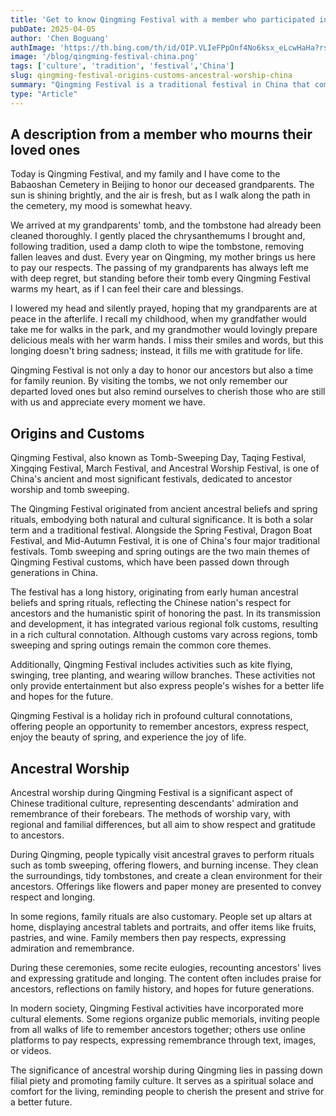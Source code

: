 ```yaml
---
title: 'Get to know Qingming Festival with a member who participated in the ceremony in China'
pubDate: 2025-04-05
author: 'Chen Boguang'
authImage: 'https://th.bing.com/th/id/OIP.VLIeFPpOnf4No6ksx_eLcwHaHa?rs=1&pid=ImgDetMain'
image: '/blog/qingming-festival-china.png'
tags: ['culture', 'tradition', 'festival','China']
slug: qingming-festival-origins-customs-ancestral-worship-china
summary: "Qingming Festival is a traditional festival in China that commemorates ancestors and welcomes the arrival of spring. Listening to the self narration of the members who held the memorial ceremony, and exploring the origin, customs, and significance of this deeply rooted cultural event."
type: "Article"
---
```


## A description from a member who mourns their loved ones

Today is Qingming Festival, and my family and I have come to the Babaoshan Cemetery in Beijing to honor our deceased grandparents. The sun is shining brightly, and the air is fresh, but as I walk along the path in the cemetery, my mood is somewhat heavy.

We arrived at my grandparents' tomb, and the tombstone had already been cleaned thoroughly. I gently placed the chrysanthemums I brought and, following tradition, used a damp cloth to wipe the tombstone, removing fallen leaves and dust. Every year on Qingming, my mother brings us here to pay our respects. The passing of my grandparents has always left me with deep regret, but standing before their tomb every Qingming Festival warms my heart, as if I can feel their care and blessings.

I lowered my head and silently prayed, hoping that my grandparents are at peace in the afterlife. I recall my childhood, when my grandfather would take me for walks in the park, and my grandmother would lovingly prepare delicious meals with her warm hands. I miss their smiles and words, but this longing doesn't bring sadness; instead, it fills me with gratitude for life.

Qingming Festival is not only a day to honor our ancestors but also a time for family reunion. By visiting the tombs, we not only remember our departed loved ones but also remind ourselves to cherish those who are still with us and appreciate every moment we have.

## Origins and Customs

Qingming Festival, also known as Tomb-Sweeping Day, Taqing Festival, Xingqing Festival, March Festival, and Ancestral Worship Festival, is one of China's ancient and most significant festivals, dedicated to ancestor worship and tomb sweeping. 

The Qingming Festival originated from ancient ancestral beliefs and spring rituals, embodying both natural and cultural significance. It is both a solar term and a traditional festival. Alongside the Spring Festival, Dragon Boat Festival, and Mid-Autumn Festival, it is one of China's four major traditional festivals. Tomb sweeping and spring outings are the two main themes of Qingming Festival customs, which have been passed down through generations in China.

The festival has a long history, originating from early human ancestral beliefs and spring rituals, reflecting the Chinese nation's respect for ancestors and the humanistic spirit of honoring the past. In its transmission and development, it has integrated various regional folk customs, resulting in a rich cultural connotation. Although customs vary across regions, tomb sweeping and spring outings remain the common core themes.

Additionally, Qingming Festival includes activities such as kite flying, swinging, tree planting, and wearing willow branches. These activities not only provide entertainment but also express people's wishes for a better life and hopes for the future. 

Qingming Festival is a holiday rich in profound cultural connotations, offering people an opportunity to remember ancestors, express respect, enjoy the beauty of spring, and experience the joy of life.

## Ancestral Worship

Ancestral worship during Qingming Festival is a significant aspect of Chinese traditional culture, representing descendants' admiration and remembrance of their forebears. The methods of worship vary, with regional and familial differences, but all aim to show respect and gratitude to ancestors.

During Qingming, people typically visit ancestral graves to perform rituals such as tomb sweeping, offering flowers, and burning incense. They clean the surroundings, tidy tombstones, and create a clean environment for their ancestors. Offerings like flowers and paper money are presented to convey respect and longing.

In some regions, family rituals are also customary. People set up altars at home, displaying ancestral tablets and portraits, and offer items like fruits, pastries, and wine. Family members then pay respects, expressing admiration and remembrance.

During these ceremonies, some recite eulogies, recounting ancestors' lives and expressing gratitude and longing. The content often includes praise for ancestors, reflections on family history, and hopes for future generations.

In modern society, Qingming Festival activities have incorporated more cultural elements. Some regions organize public memorials, inviting people from all walks of life to remember ancestors together; others use online platforms to pay respects, expressing remembrance through text, images, or videos.

The significance of ancestral worship during Qingming lies in passing down filial piety and promoting family culture. It serves as a spiritual solace and comfort for the living, reminding people to cherish the present and strive for a better future.
